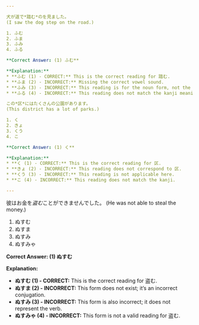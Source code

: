 ```yaml
---

犬が道で*踏む*のを見ました。  
(I saw the dog step on the road.)

1. ふむ  
2. ふま  
3. ふみ  
4. ふる  

**Correct Answer: (1) ふむ**

**Explanation:**
* **ふむ (1) - CORRECT:** This is the correct reading for 踏む.
* **ふま (2) - INCORRECT:** Missing the correct vowel sound.
* **ふみ (3) - INCORRECT:** This reading is for the noun form, not the verb.
* **ふる (4) - INCORRECT:** This reading does not match the kanji meaning.

この*区*にはたくさんの公園があります。  
(This district has a lot of parks.)

1. く
2. きょ
3. くう
4. こ

**Correct Answer: (1) く**

**Explanation:**
* **く (1) - CORRECT:** This is the correct reading for 区.
* **きょ (2) - INCORRECT:** This reading does not correspond to 区.
* **くう (3) - INCORRECT:** This reading is not applicable here.
* **こ (4) - INCORRECT:** This reading does not match the kanji.

---
```


彼はお金を*盗む*ことができませんでした。
(He was not able to steal the money.)

1. ぬすむ
2. ぬすま
3. ぬすみ
4. ぬすみゃ

**Correct Answer: (1) ぬすむ**

**Explanation:**
* **ぬすむ (1) - CORRECT:** This is the correct reading for 盗む.
* **ぬすま (2) - INCORRECT:** This form does not exist; it’s an incorrect conjugation.
* **ぬすみ (3) - INCORRECT:** This form is also incorrect; it does not represent the verb.
* **ぬすみゃ (4) - INCORRECT:** This form is not a valid reading for 盗む.